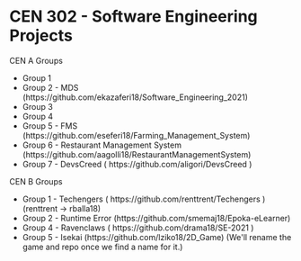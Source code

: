 <h1>CEN 302 - Software Engineering Projects</h1>

CEN A Groups
<ul>
  <li>Group 1</li>
  <li>Group 2 - MDS (https://github.com/ekazaferi18/Software_Engineering_2021)</li>
  <li>Group 3</li>
  <li>Group 4</li>
  <li>Group 5 - FMS (https://github.com/eseferi18/Farming_Management_System)</li>
  <li>Group 6 - Restaurant Management System (https://github.com/aagolli18/RestaurantManagementSystem) </li>
  <li>Group 7 - DevsCreed ( https://github.com/aligori/DevsCreed ) </li>
</ul>

CEN B Groups
<ul>
  <li>Group 1 - Techengers ( https://github.com/renttrent/Techengers ) (renttrent -> rballa18) </li>
  <li>Group 2 - Runtime Error (https://github.com/smemaj18/Epoka-eLearner) </li>
  <li>Group 4 - Ravenclaws ( https://github.com/drama18/SE-2021 )</li>
  <li>Group 5 - Isekai (https://github.com/lziko18/2D_Game) (We'll rename the game and repo once we find a name for it.)</li>
</ul>
